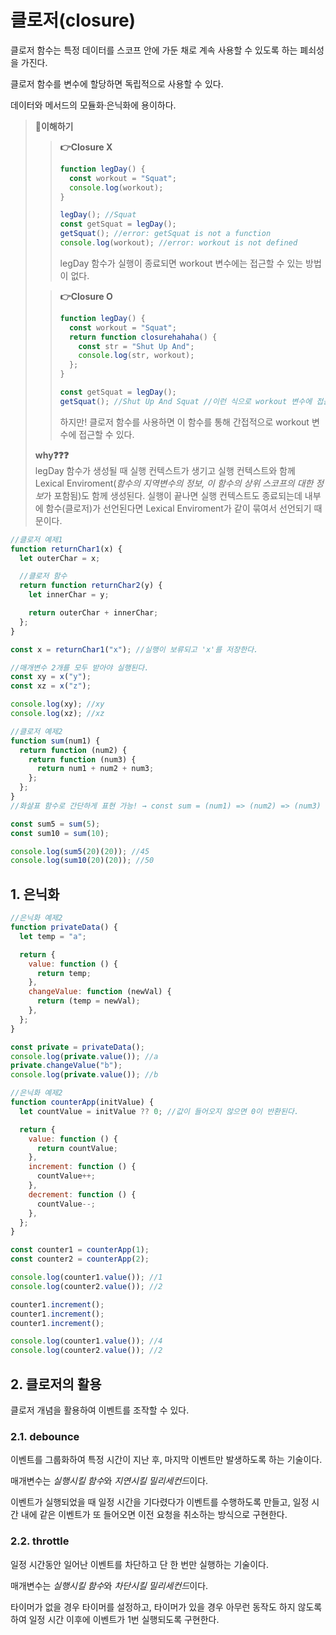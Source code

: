 # 클로저(closure)

클로저 함수는 특정 데이터를 스코프 안에 가둔 채로 계속 사용할 수 있도록 하는 폐쇠성을 가진다.

클로저 함수를 변수에 할당하면 독립적으로 사용할 수 있다.

데이터와 메서드의 모듈화·은닉화에 용이하다.

> **📌이해하기**
>
> > **👉Closure X**
> >
> > ```js
> > function legDay() {
> >   const workout = "Squat";
> >   console.log(workout);
> > }
> >
> > legDay(); //Squat
> > const getSquat = legDay();
> > getSquat(); //error: getSquat is not a function
> > console.log(workout); //error: workout is not defined
> > ```
> >
> > legDay 함수가 실행이 종료되면 workout 변수에는 접근할 수 있는 방법이 없다.
>
> > **👉Closure O**
> >
> > ```js
> > function legDay() {
> >   const workout = "Squat";
> >   return function closurehahaha() {
> >     const str = "Shut Up And";
> >     console.log(str, workout);
> >   };
> > }
> >
> > const getSquat = legDay();
> > getSquat(); //Shut Up And Squat //이런 식으로 workout 변수에 접근 가능!
> > ```
> >
> > 하지만! 클로저 함수를 사용하면 이 함수를 통해 간접적으로 workout 변수에 접근할 수 있다.
>
> **why❓❓❓**  
> legDay 함수가 생성될 때 실행 컨텍스트가 생기고 실행 컨텍스트와 함께 Lexical Enviroment(*함수의 지역변수의 정보, 이 함수의 상위 스코프의 대한 정보*가 포함됨)도 함께 생성된다. 실행이 끝나면 실행 컨텍스트도 종료되는데 내부에 함수(클로저)가 선언된다면 Lexical Enviroment가 같이 묶여서 선언되기 때문이다.

```js
//클로저 예제1
function returnChar1(x) {
  let outerChar = x;

  //클로저 함수
  return function returnChar2(y) {
    let innerChar = y;

    return outerChar + innerChar;
  };
}

const x = returnChar1("x"); //실행이 보류되고 'x'를 저장한다.

//매개변수 2개를 모두 받아야 실행된다.
const xy = x("y");
const xz = x("z");

console.log(xy); //xy
console.log(xz); //xz
```

```js
//클로저 예제2
function sum(num1) {
  return function (num2) {
    return function (num3) {
      return num1 + num2 + num3;
    };
  };
}
//화살표 함수로 간단하게 표현 가능! → const sum = (num1) => (num2) => (num3) => num1 + num2 + num3;

const sum5 = sum(5);
const sum10 = sum(10);

console.log(sum5(20)(20)); //45
console.log(sum10(20)(20)); //50
```

## 1. 은닉화

```js
//은닉화 예제2
function privateData() {
  let temp = "a";

  return {
    value: function () {
      return temp;
    },
    changeValue: function (newVal) {
      return (temp = newVal);
    },
  };
}

const private = privateData();
console.log(private.value()); //a
private.changeValue("b");
console.log(private.value()); //b
```

```js
//은닉화 예제2
function counterApp(initValue) {
  let countValue = initValue ?? 0; //값이 들어오지 않으면 0이 반환된다.

  return {
    value: function () {
      return countValue;
    },
    increment: function () {
      countValue++;
    },
    decrement: function () {
      countValue--;
    },
  };
}

const counter1 = counterApp(1);
const counter2 = counterApp(2);

console.log(counter1.value()); //1
console.log(counter2.value()); //2

counter1.increment();
counter1.increment();
counter1.increment();

console.log(counter1.value()); //4
console.log(counter2.value()); //2
```

## 2. 클로저의 활용

클로저 개념을 활용하여 이벤트를 조작할 수 있다.

### 2.1. debounce

이벤트를 그룹화하여 특정 시간이 지난 후, 마지막 이벤트만 발생하도록 하는 기술이다.

매개변수는 *실행시킬 함수*와 *지연시킬 밀리세컨드*이다.

이벤트가 실행되었을 때 일정 시간을 기다렸다가 이벤트를 수행하도록 만들고, 일정 시간 내에 같은 이벤트가 또 들어오면 이전 요청을 취소하는 방식으로 구현한다.

### 2.2. throttle

일정 시간동안 일어난 이벤트를 차단하고 단 한 번만 실행하는 기술이다.

매개변수는 *실행시킬 함수*와 *차단시킬 밀리세컨드*이다.

타이머가 없을 경우 타이머를 설정하고, 타이머가 있을 경우 아무런 동작도 하지 않도록 하여 일정 시간 이후에 이벤트가 1번 실행되도록 구현한다.
